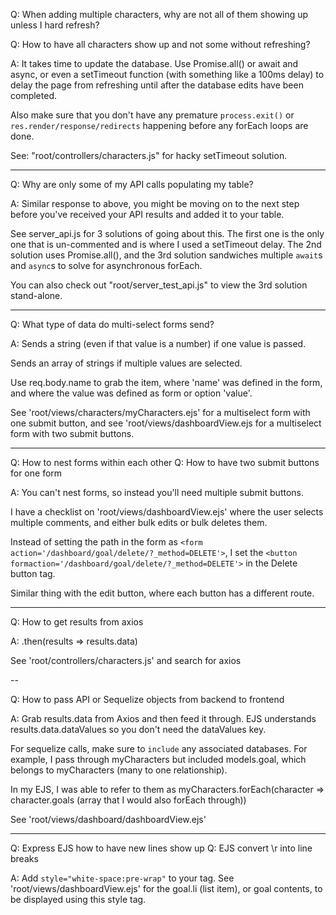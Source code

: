 Q: When adding multiple characters, why are not all of them showing up unless I hard refresh?

Q: How to have all characters show up and not some without refreshing?

A: It takes time to update the database. Use Promise.all() or await and async, or even a setTimeout function (with something like a 100ms delay) to delay the page from refreshing until after the database edits have been completed.

Also make sure that you don't have any premature `process.exit()` or `res.render/response/redirects` happening before any forEach loops are done. 

See: "root/controllers/characters.js" for hacky setTimeout solution.

---

Q: Why are only some of my API calls populating my table?

A: Similar response to above, you might be moving on to the next step before you've received your API results and added it to your table.

See server_api.js for 3 solutions of going about this. The first one is the only one that is un-commented and is where I used a setTimeout delay. The 2nd solution uses Promise.all(), and the 3rd solution sandwiches multiple `await`s and `async`s to solve for asynchronous forEach.

You can also check out "root/server_test_api.js" to view the 3rd solution stand-alone.


---

Q: What type of data do multi-select forms send?

A: Sends a string (even if that value is a number) if one value is passed.

Sends an array of strings if multiple values are selected.

Use req.body.name to grab the item, where 'name' was defined in the form, and where the value was defined as form or option 'value'. 

See 'root/views/characters/myCharacters.ejs' for a multiselect form with one submit button, and see 'root/views/dashboardView.ejs for a multiselect form with two submit buttons. 
 
---

Q: How to nest forms within each other
Q: How to have two submit buttons for one form

A: You can't nest forms, so instead you'll need multiple submit buttons. 

I have a checklist on 'root/views/dashboardView.ejs' where the user selects multiple comments, and either bulk edits or bulk deletes them. 

Instead of setting the path in the form as `<form action='/dashboard/goal/delete/?_method=DELETE'>`, I set the `<button formaction='/dashboard/goal/delete/?_method=DELETE'>` in the Delete button tag.

Similar thing with the edit button, where each button has a different route.

---

Q: How to get results from axios

A: .then(results => results.data)

See 'root/controllers/characters.js' and search for axios

--

Q: How to pass API or Sequelize objects from backend to frontend

A: Grab results.data from Axios and then feed it through. EJS understands results.data.dataValues so you don't need the dataValues key.

For sequelize calls, make sure to `include` any associated databases. For example, I pass through myCharacters but included models.goal, which belongs to myCharacters (many to one relationship). 

In my EJS, I was able to refer to them as myCharacters.forEach(character => character.goals (array that I would also forEach through))

See 'root/views/dashboard/dashboardView.ejs'

---

Q: Express EJS how to have new lines show up
Q: EJS convert \r into line breaks

A: Add `style="white-space:pre-wrap"` to your tag. See 'root/views/dashboardView.ejs' for the goal.li (list item), or goal contents, to be displayed using this style tag.